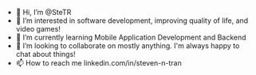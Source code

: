 - 👋 Hi, I’m @SteTR
- 👀 I’m interested in software development, improving quality of life, and video games!
- 🌱 I’m currently learning Mobile Application Development and Backend
- 💞️ I’m looking to collaborate on mostly anything. I'm always happy to chat about things!
- 📫 How to reach me linkedin.com/in/steven-n-tran

<!---
SteTR/SteTR is a ✨ special ✨ repository because its `README.md` (this file) appears on your GitHub profile.
You can click the Preview link to take a look at your changes.
--->
